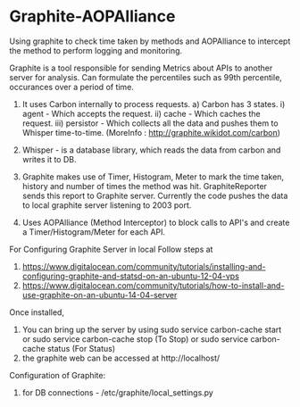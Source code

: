 # Graphite-AOPAlliance
Using graphite to check time taken by methods and AOPAlliance to intercept the method to perform logging and monitoring.

Graphite is a tool responsible for sending Metrics about APIs to another server for analysis. Can formulate the percentiles such as 99th percentile, occurances over a period of time.
1) It uses Carbon internally to process requests.
  a) Carbon has 3 states.
      i) agent - Which accepts the request.
      ii) cache - Which caches the request.
      iii) persistor - Which collects all the data and pushes them to Whisper time-to-time. 
      (MoreInfo : http://graphite.wikidot.com/carbon)
2) Whisper - is a database library, which reads the data from carbon and writes it to DB.

1) Graphite makes use of Timer, Histogram, Meter to mark the time taken, history and number of times the method was hit.
GraphiteReporter sends this report to Graphite server.
Currently the code pushes the data to local graphite server listening to 2003 port.

2) Uses AOPAlliance (Method Interceptor) to block calls to API's and create a Timer/Histogram/Meter for each API.


For Configuring Graphite Server in local Follow steps at
1) https://www.digitalocean.com/community/tutorials/installing-and-configuring-graphite-and-statsd-on-an-ubuntu-12-04-vps
2) https://www.digitalocean.com/community/tutorials/how-to-install-and-use-graphite-on-an-ubuntu-14-04-server

Once installed, 
1) You can bring up the server by using
  sudo service carbon-cache start
    or 
  sudo service carbon-cache stop (To Stop)
    or
  sudo service carbon-cache status (For Status)
2) the graphite web can be accessed at http://localhost/



Configuration of Graphite:
1) for DB connections - /etc/graphite/local_settings.py
